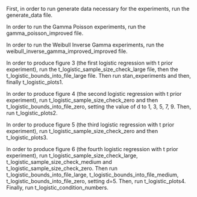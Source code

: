 

First, in order to run generate data necessary for the experiments, run the generate_data file.

In order to run the Gamma Poisson experiments, run the gamma_poisson_improved file.

In order to run the Weibull Inverse Gamma experiments, run the weibull_inverse_gamma_improved_improved file.

In order to produce figure 3 (the first logistic regression with t prior experiment), run the t_logistic_sample_size_check_large file, then the t_logistic_bounds_into_file_large file. Then run stan_experiments and then, finally t_logistic_plots1.

In order to produce figure 4 (the second logistic regression with t prior experiment), run t_logistic_sample_size_check_zero and then t_logistic_bounds_into_file_zero, setting the value of d to 1, 3, 5, 7, 9. Then, run t_logistic_plots2.

In order to produce figure 5 (the third logistic regression with t prior experiment), run t_logistic_sample_size_check_zero and then t_logistic_plots3.

In order to produce figure 6 (the fourth logistic regression with t prior experiment), run t_logistic_sample_size_check_large, t_logistic_sample_size_check_medium and t_logistic_sample_size_check_zero. Then run t_logistic_bounds_into_file_large, t_logistic_bounds_into_file_medium, t_logistic_bounds_into_file_zero, setting d=5. Then, run t_logistic_plots4. Finally, run t_logistic_condition_numbers.
